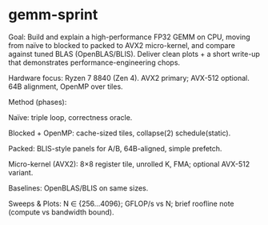 # gemm-sprint
Goal: Build and explain a high-performance FP32 GEMM on CPU, moving from naïve to blocked to packed to AVX2 micro-kernel, and compare against tuned BLAS (OpenBLAS/BLIS). Deliver clean plots + a short write-up that demonstrates performance-engineering chops.

Hardware focus: Ryzen 7 8840 (Zen 4). AVX2 primary; AVX-512 optional. 64B alignment, OpenMP over tiles.

Method (phases):

Naïve: triple loop, correctness oracle.

Blocked + OpenMP: cache-sized tiles, collapse(2) schedule(static).

Packed: BLIS-style panels for A/B, 64B-aligned, simple prefetch.

Micro-kernel (AVX2): 8×8 register tile, unrolled K, FMA; optional AVX-512 variant.

Baselines: OpenBLAS/BLIS on same sizes.

Sweeps & Plots: N ∈ {256…4096}; GFLOP/s vs N; brief roofline note (compute vs bandwidth bound).